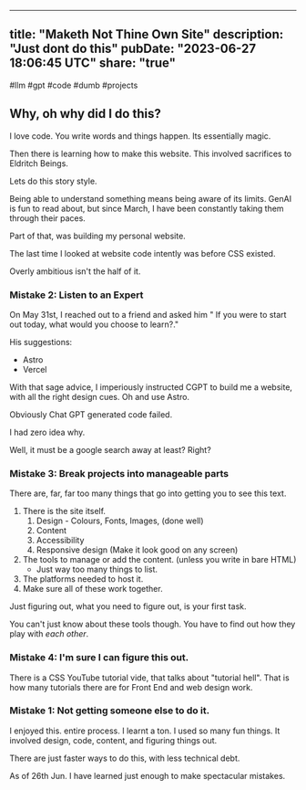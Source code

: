 
---
title: "Maketh Not Thine Own Site"
description: "Just dont do this"
pubDate: "2023-06-27 18:06:45 UTC"
share: "true"
---

#llm #gpt #code #dumb #projects


## Why, oh why did I do this?

I love code. You write words and things happen.  Its essentially magic. 

Then there is learning how to make this website. This involved sacrifices to Eldritch Beings. 

Lets do this story style.

Being able to understand something means being aware of its limits. GenAI is fun to read about, but since March, I have been constantly taking them through their paces.

Part of that, was building my personal website.

The last time I looked at website code intently was before CSS existed. 

Overly ambitious isn't the half of it.



### Mistake 2: Listen to an Expert

On May 31st, I reached out to a friend and  asked him " If you were to start out today, what would you choose to learn?."

His suggestions: 
- Astro
- Vercel

With that sage advice, I imperiously instructed CGPT  to build me a website, with all the right design cues. Oh and use Astro.

Obviously Chat GPT generated code failed. 

I had zero idea why. 

Well, it must be a google search away at least? Right?

### Mistake 3: Break projects into manageable parts

There are, far, far too many things that go into getting you to see this text.

1) There is the site itself. 
	1) Design - Colours, Fonts, Images, (done well)
	2) Content
	3) Accessibility
	4) Responsive design (Make it look good on any screen)
2) The tools to manage or add the content. (unless you write in bare HTML)
	- Just way too many things to list.
3) The platforms needed to host it.
4) Make sure all of these work together.

Just figuring out, what you need to figure out, is your first task. 

You can't just know about these tools though. You have to find out how they play with *each other*. 


### Mistake 4: I'm sure I can figure this out.

There is a CSS YouTube tutorial vide, that talks about "tutorial hell". That is how many tutorials there are for Front End and web design work.




### **Mistake 1**: Not getting someone else to do it.

I enjoyed this. entire process. I learnt a ton. I used so many fun things. It involved design, code, content, and figuring things out. 

There are just faster ways to do this, with less technical debt.

As of 26th Jun. I have learned just enough to make spectacular mistakes.
